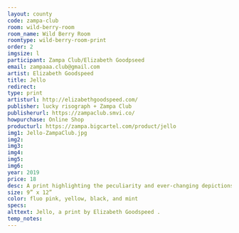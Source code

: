 ```yaml
---
layout: county 
code: zampa-club
room: wild-berry-room
room_name: Wild Berry Room
roomtype: wild-berry-room-print
order: 2
imgsize: l
participant: Zampa Club/Elizabeth Goodpseed
email: zampaaa.club@gmail.com
artist: Elizabeth Goodspeed 
title: Jello
redirect: 
type: print
artisturl: http://elizabethgoodspeed.com/
publisher: lucky risograph + Zampa Club
publisherurl: https://zampaclub.smvi.co/
howpurchase: Online Shop
producturl: https://zampa.bigcartel.com/product/jello
img1: Jello-ZampaClub.jpg
img2: 
img3: 
img4: 
img5: 
img6: 
year: 2019
price: 18
desc: A print highlighting the peculiarity and ever-changing depictions of jello in media and advertising across its 100+ year history. Compiled from archival materials collected and scanned by Elizabeth Goodspeed. Printed in collaboration with Lucky Risograph and Zampa Club.
size: 9” x 12”
color: fluo pink, yellow, black, and mint
specs: 
alttext: Jello, a print by Elizabeth Goodspeed .
temp_notes: 
---
```

